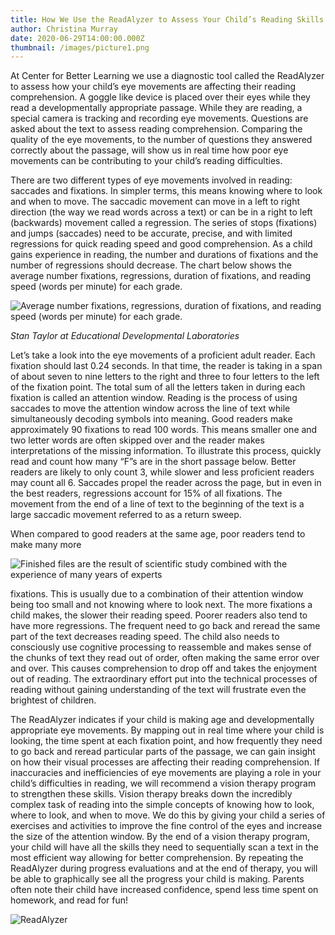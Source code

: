 ```yaml
---
title: How We Use the ReadAlyzer to Assess Your Child’s Reading Skills
author: Christina Murray
date: 2020-06-29T14:00:00.000Z
thumbnail: /images/picture1.png
---
```

At Center for Better Learning we use a diagnostic tool called the ReadAlyzer to assess how your child’s eye movements are affecting their reading comprehension. A goggle like device is placed over their eyes while they read a developmentally appropriate passage.  While they are reading, a special camera is tracking and recording eye movements.  Questions are asked about the text to assess reading comprehension. Comparing the quality of the eye movements, to the number of questions they answered correctly about the passage, will show us in real time how poor eye movements can be contributing to your child’s reading difficulties. 

There are two different types of eye movements involved in reading: saccades and fixations. In simpler terms, this means knowing where to look and when to move. The saccadic movement can move in a left to right direction (the way we read words across a text) or can be in a right to left (backwards) movement called a regression. The series of stops (fixations) and jumps (saccades) need to be accurate, precise, and with limited regressions for quick reading speed and good comprehension. As a child gains experience in reading, the number and durations of fixations and the number of regressions should decrease. The chart below shows the average number fixations, regressions, duration of fixations, and reading speed (words per minute) for each grade.

![Average number fixations, regressions, duration of fixations, and reading speed (words per minute) for each grade.](/images/picture2.png)

*Stan Taylor at Educational Developmental Laboratories*

Let’s take a look into the eye movements of a proficient adult reader. Each fixation should last 0.24 seconds. In that time, the reader is taking in a span of about seven to nine letters to the right and three to four letters to the left of the fixation point. The total sum of all the letters taken in during each fixation is called an attention window. Reading is the process of using saccades to move the attention window across the line of text while simultaneously decoding symbols into meaning.  Good readers make approximately 90 fixations to read 100 words. This means smaller one and two letter words are often skipped over and the reader makes interpretations of the missing information. To illustrate this process, quickly read and count how many “F”s are in the short passage below. Better readers are likely to only count 3, while slower and less proficient readers may count all 6.  Saccades propel the reader across the page, but in even in the best readers, regressions account for 15% of all fixations. The movement from the end of a line of text to the beginning of the text is a large saccadic movement referred to as a return sweep. 

When compared to good readers at the same age, poor readers tend to make many more

![Finished files are the result of scientific study combined with the experience of many years of experts](/images/picture3.png)

fixations. This is usually due to a combination of their attention window being too small and not knowing where to look next. The more fixations a child makes, the slower their reading speed. Poorer readers also tend to have more regressions. The frequent need to go back and reread the same part of the text decreases reading speed.  The child also needs to consciously use cognitive processing to reassemble and makes sense of the chunks of text they read out of order, often making the same error over and over. This causes comprehension to drop off and takes the enjoyment out of reading. The extraordinary effort put into the technical processes of reading without gaining understanding of the text will frustrate even the brightest of children.

The ReadAlyzer indicates if your child is making age and developmentally appropriate eye movements. By mapping out in real time where your child is looking, the time spent at each fixation point, and how frequently they need to go back and reread particular parts of the passage, we can gain insight on how their visual processes are affecting their reading comprehension. If inaccuracies and inefficiencies of eye movements are playing a role in your child’s difficulties in reading, we will recommend a vision therapy program to strengthen these skills. Vision therapy breaks down the incredibly complex task of reading into the simple concepts of knowing how to look, where to look, and when to move. We do this by giving your child a series of exercises and activities to improve the fine control of the eyes and increase the size of the attention window. By the end of a vision therapy program, your child will have all the skills they need to sequentially scan a text in the most efficient way allowing for better comprehension. By repeating the ReadAlyzer during progress evaluations and at the end of therapy, you will be able to graphically see all the progress your child is making. Parents often note their child have increased confidence, spend less time spent on homework, and read for fun!

![ReadAlyzer](/images/picture1.png)